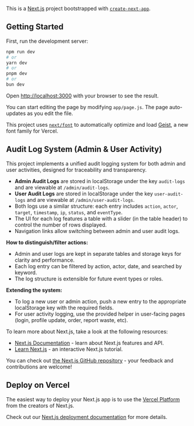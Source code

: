 This is a [Next.js](https://nextjs.org) project bootstrapped with [`create-next-app`](https://github.com/vercel/next.js/tree/canary/packages/create-next-app).

## Getting Started

First, run the development server:

```bash
npm run dev
# or
yarn dev
# or
pnpm dev
# or
bun dev
```

Open [http://localhost:3000](http://localhost:3000) with your browser to see the result.

You can start editing the page by modifying `app/page.js`. The page auto-updates as you edit the file.

This project uses [`next/font`](https://nextjs.org/docs/app/building-your-application/optimizing/fonts) to automatically optimize and load [Geist](https://vercel.com/font), a new font family for Vercel.


## Audit Log System (Admin & User Activity)

This project implements a unified audit logging system for both admin and user activities, designed for traceability and transparency. 

- **Admin Audit Logs** are stored in localStorage under the key `audit-logs` and are viewable at `/admin/audit-logs`.
- **User Audit Logs** are stored in localStorage under the key `user-audit-logs` and are viewable at `/admin/user-audit-logs`.
- Both logs use a similar structure: each entry includes `action`, `actor`, `target`, `timestamp`, `ip`, `status`, and `eventType`.
- The UI for each log features a table with a slider (in the table header) to control the number of rows displayed.
- Navigation links allow switching between admin and user audit logs.

**How to distinguish/filter actions:**
- Admin and user logs are kept in separate tables and storage keys for clarity and performance.
- Each log entry can be filtered by action, actor, date, and searched by keyword.
- The log structure is extensible for future event types or roles.

**Extending the system:**
- To log a new user or admin action, push a new entry to the appropriate localStorage key with the required fields.
- For user activity logging, use the provided helper in user-facing pages (login, profile update, order, report waste, etc).


To learn more about Next.js, take a look at the following resources:

- [Next.js Documentation](https://nextjs.org/docs) - learn about Next.js features and API.
- [Learn Next.js](https://nextjs.org/learn) - an interactive Next.js tutorial.

You can check out [the Next.js GitHub repository](https://github.com/vercel/next.js) - your feedback and contributions are welcome!

## Deploy on Vercel

The easiest way to deploy your Next.js app is to use the [Vercel Platform](https://vercel.com/new?utm_medium=default-template&filter=next.js&utm_source=create-next-app&utm_campaign=create-next-app-readme) from the creators of Next.js.

Check out our [Next.js deployment documentation](https://nextjs.org/docs/app/building-your-application/deploying) for more details.
